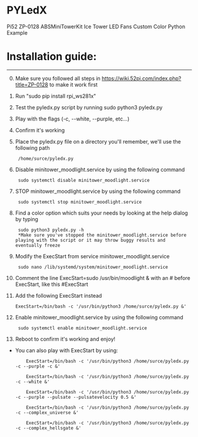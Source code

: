 # PYLedX
Pi52 ZP-0128 ABSMiniTowerKit Ice Tower LED Fans Custom Color Python Example

# Installation guide:
-------------------
0.   Make sure you followed all steps in https://wiki.52pi.com/index.php?title=ZP-0128 to make it work first
1.   Run "sudo pip install rpi_ws281x"
2.   Test the pyledx.py script by running sudo python3 pyledx.py
3.   Play with the flags (-c, --white, --purple, etc...)
4.   Confirm it's working
5.   Place the pyledx.py file on a directory you'll remember, we'll use the following path

          /home/surce/pyledx.py
6.   Disable minitower_moodlight.service by using the following command
   
          sudo systemctl disable minitower_moodlight.service

7.   STOP minitower_moodlight.service by using the following command
   
          sudo systemctl stop minitower_moodlight.service

8.   Find a color option which suits your needs by looking at the help dialog by typing

          sudo python3 pyledx.py -h
          *Make sure you've stopped the minitower_moodlight.service before playing with the script or it may throw buggy results and eventually freeze
8.   Modify the ExecStart from service minitower_moodlight.service
   
          sudo nano /lib/systemd/system/minitower_moodlight.service
9.   Comment the line ExecStart=sudo /usr/bin/moodlight & with an # before ExecStart, like this #ExecStart
10.   Add the following ExecStart instead

          ExecStart=/bin/bash -c '/usr/bin/python3 /home/surce/pyledx.py &'
11.  Enable minitower_moodlight.service by using the following command

          sudo systemctl enable minitower_moodlight.service
12.  Reboot to confirm it's working and enjoy!

* You can also play with ExecStart by using:

          ExecStart=/bin/bash -c '/usr/bin/python3 /home/surce/pyledx.py -c --purple -c &'
     
          ExecStart=/bin/bash -c '/usr/bin/python3 /home/surce/pyledx.py -c --white &'

          ExecStart=/bin/bash -c '/usr/bin/python3 /home/surce/pyledx.py -c --purple --pulsate --pulsatevelocity 0.5 &'

          ExecStart=/bin/bash -c '/usr/bin/python3 /home/surce/pyledx.py -c --complex_universe &'

          ExecStart=/bin/bash -c '/usr/bin/python3 /home/surce/pyledx.py -c --complex_hellsgate &'

